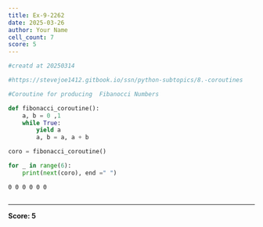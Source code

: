 ```yaml
---
title: Ex-9-2262
date: 2025-03-26
author: Your Name
cell_count: 7
score: 5
---
```


```python
#creatd at 20250314
```


```python
#https://stevejoe1412.gitbook.io/ssn/python-subtopics/8.-coroutines
```


```python
#Coroutine for producing  Fibanocci Numbers
```


```python
def fibonacci_coroutine():
    a, b = 0 ,1
    while True:
        yield a
        a, b = a, a + b
```


```python
coro = fibonacci_coroutine()

```


```python
for _ in range(6):
    print(next(coro), end =" ")
```

    0 0 0 0 0 0 


```python

```


---
**Score: 5**